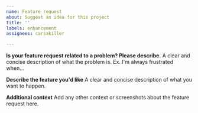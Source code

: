 ```yaml
---
name: Feature request
about: Suggest an idea for this project
title: ''
labels: enhancement
assignees: carsakiller

---
```


**Is your feature request related to a problem? Please describe.**
A clear and concise description of what the problem is. Ex. I'm always frustrated when...

**Describe the feature you'd like**
A clear and concise description of what you want to happen.

**Additional context**
Add any other context or screenshots about the feature request here.
